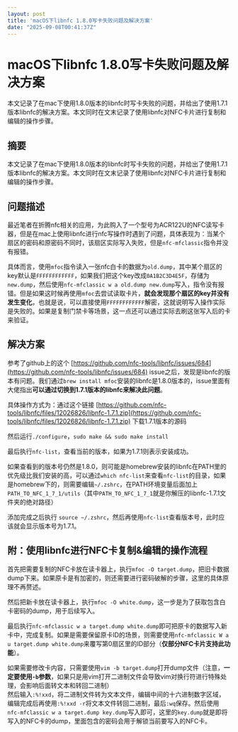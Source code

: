 ```yaml
---
layout: post
title: 'macOS下libnfc 1.8.0写卡失败问题及解决方案'
date: "2025-09-08T00:41:37Z"
---
```

macOS下libnfc 1.8.0写卡失败问题及解决方案
=============================

本文记录了在mac下使用1.8.0版本的libnfc时写卡失败的问题，并给出了使用1.7.1版本libnfc的解决方案。本文同时在文末记录了使用libnfc对NFC卡片进行复制和编辑的操作步骤。

摘要
--

本文记录了在mac下使用1.8.0版本的libnfc时写卡失败的问题，并给出了使用1.7.1版本libnfc的解决方案。本文同时在文末记录了使用libnfc对NFC卡片进行复制和编辑的操作步骤。

问题描述
----

最近笔者在折腾nfc相关的应用，为此购入了一个型号为ACR122U的NFC读写卡器，但是在mac上使用libnfc进行nfc写操作时遇到了问题，具体表现为：当某个扇区的密码和原密码不同时，该扇区实际写入失败，但是`nfc-mfclassic`指令并没有报错。

具体而言，使用`mfoc`指令读入一张nfc白卡的数据为`old.dump`，其中某个扇区的key默认是`FFFFFFFFFFFF`，如果我们把这个key改成`0A1B2C3D4E5F`，存储为`new.dump`，然后使用`nfc-mfclassic w a old.dump new.dump`写入，指令没有报错。但是如果这时候再使用`mfoc`去尝试读取卡片，**就会发现那个扇区的key并没有发生变化**，也就是说，可以直接使用`FFFFFFFFFFFF`解密，这就说明写入操作实际是失败的。如果是复制门禁卡等场景，这一点还可以通过实际去刷这张写入后的卡来验证。

解决方案
----

参考了github上的这个 [https://github.com/nfc-tools/libnfc/issues/684](https://github.com/nfc-tools/libnfc/issues/684) issue之后，发现是libnfc的版本有问题。我们通过`brew install mfoc`安装的libnfc是1.8.0版本的，issue里面有大佬指出**可以通过切换到1.7.1版本的libnfc来解决此问题**。

具体操作方式为：通过这个链接 [https://github.com/nfc-tools/libnfc/files/12026826/libnfc-1.7.1.zip](https://github.com/nfc-tools/libnfc/files/12026826/libnfc-1.7.1.zip) 下载1.7.1版本的源码

然后运行`./configure`，`sudo make && sudo make install`

最后执行`nfc-list`，查看当前的版本，如果为1.7.1则表示安装成功。

如果查看到的版本号仍然是1.8.0，则可能是homebrew安装的libnfc在PATH里的优先级比我们安装的高，可以通过`which nfc-list`来查看`nfc-list`的目录，如果是homebrew下的，则需要编辑`~/.zshrc`，在PATH环境变量后面加上`PATH_TO_NFC_1_7_1/utils`（其中`PATH_TO_NFC_1_7_1`就是你解压的libnfc-1.7.1文件夹的绝对路径）

添加完成之后执行 `source ~/.zshrc`，然后再使用`nfc-list`查看版本号，此时应该就会显示版本号为1.7.1。

附：使用libnfc进行NFC卡复制&编辑的操作流程
--------------------------

首先把需要复制的NFC卡放在读卡器上，执行`mfoc -O target.dump`，把旧卡数据dump下来。如果原卡是有加密的，则还需要进行密码破解的步骤，这里的具体原理不再赘述。

然后把新卡放在读卡器上，执行`mfoc -O white.dump`，这一步是为了获取包含白卡密码的dump，用于后续写入。

最后执行`nfc-mfclassic w a target.dump white.dump`即可把原卡的数据写入新卡中，完成复制。如果是需要保留原卡ID的场景，则需要使用`nfc-mfclassic W a u target.dump white.dump`来覆写第0扇区里的ID部分（**仅部分NFC卡片支持此功能**）。

如果需要修改卡内容，只需要使用`vim -b target.dump`打开dump文件（注意，**一定要使用`-b`参数**，如果只是用vim打开二进制文件会导致vim对换行符进行特殊处理，会影响后面转文本和转回二进制）  
然后输入`:%!xxd`，将二进制文件转为文本文件，编辑中间的十六进制数字区域，编辑完成后再使用`:%!xxd -r`将文本文件转回二进制，最后`:wq`保存。然后使用`nfc-mfclassic w a target.dump key.dump`写入即可，这里的`key.dump`就是即将写入的NFC卡的dump，里面包含的密码会用于解锁当前要写入的NFC卡。